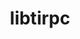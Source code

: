 ---
title: "libtirpc"
layout: cache
categories: [package, develop-2024-01-21]
meta: {"versions": ["1.3.3"], "compilers": ["gcc@=11.4.0", "gcc@=7.3.1", "gcc@=7.5.0", "gcc@=9.4.0"], "oss": ["amzn2", "ubuntu18.04", "ubuntu20.04"], "platforms": ["linux"], "targets": ["aarch64", "neoverse_n1", "ppc64le", "x86_64_v3"], "stacks": ["aws-isc", "aws-isc-aarch64", "build_systems", "e4s", "e4s-power", "root"], "num_specs": 6, "num_specs_by_stack": {"aws-isc-aarch64": 2, "root": 6, "aws-isc": 1, "build_systems": 1, "e4s-power": 1, "e4s": 1}}
spec_details: [{"hash": "ly3igpkyzolratqke6iy3oaxnkh4fspw", "compiler": "gcc@=7.3.1", "versions": ["1.3.3"], "os": "amzn2", "platform": "linux", "target": "aarch64", "variants": ["build_system=autotools"], "stacks": ["aws-isc-aarch64", "root"], "size": "-", "tarball": "https://binaries.spack.io/releases/develop-2024-01-21/build_cache/linux-amzn2-aarch64/gcc-7.3.1/libtirpc-1.3.3/linux-amzn2-aarch64-gcc-7.3.1-libtirpc-1.3.3-ly3igpkyzolratqke6iy3oaxnkh4fspw.spack"}, {"hash": "y22s7p7rw7kcibljj5abnllml7l3uxsq", "compiler": "gcc@=7.3.1", "versions": ["1.3.3"], "os": "amzn2", "platform": "linux", "target": "neoverse_n1", "variants": ["build_system=autotools"], "stacks": ["aws-isc-aarch64", "root"], "size": "-", "tarball": "https://binaries.spack.io/releases/develop-2024-01-21/build_cache/linux-amzn2-neoverse_n1/gcc-7.3.1/libtirpc-1.3.3/linux-amzn2-neoverse_n1-gcc-7.3.1-libtirpc-1.3.3-y22s7p7rw7kcibljj5abnllml7l3uxsq.spack"}, {"hash": "marx3exjtpccapm4ga7llxb5n7q66n6a", "compiler": "gcc@=7.3.1", "versions": ["1.3.3"], "os": "amzn2", "platform": "linux", "target": "x86_64_v3", "variants": ["build_system=autotools"], "stacks": ["aws-isc", "root"], "size": "-", "tarball": "https://binaries.spack.io/releases/develop-2024-01-21/build_cache/linux-amzn2-x86_64_v3/gcc-7.3.1/libtirpc-1.3.3/linux-amzn2-x86_64_v3-gcc-7.3.1-libtirpc-1.3.3-marx3exjtpccapm4ga7llxb5n7q66n6a.spack"}, {"hash": "icwpdis3or446umh3kzlnzmfoesfaqr2", "compiler": "gcc@=7.5.0", "versions": ["1.3.3"], "os": "ubuntu18.04", "platform": "linux", "target": "x86_64_v3", "variants": ["build_system=autotools"], "stacks": ["root", "build_systems"], "size": "-", "tarball": "https://binaries.spack.io/releases/develop-2024-01-21/build_cache/linux-ubuntu18.04-x86_64_v3/gcc-7.5.0/libtirpc-1.3.3/linux-ubuntu18.04-x86_64_v3-gcc-7.5.0-libtirpc-1.3.3-icwpdis3or446umh3kzlnzmfoesfaqr2.spack"}, {"hash": "b2lwzteie7m7jwrob6at272yh4zdf7y2", "compiler": "gcc@=9.4.0", "versions": ["1.3.3"], "os": "ubuntu20.04", "platform": "linux", "target": "ppc64le", "variants": ["build_system=autotools"], "stacks": ["e4s-power", "root"], "size": "-", "tarball": "https://binaries.spack.io/releases/develop-2024-01-21/build_cache/linux-ubuntu20.04-ppc64le/gcc-9.4.0/libtirpc-1.3.3/linux-ubuntu20.04-ppc64le-gcc-9.4.0-libtirpc-1.3.3-b2lwzteie7m7jwrob6at272yh4zdf7y2.spack"}, {"hash": "avrrg3f4fdpzzp6bk5eiguqdhhkdv6cj", "compiler": "gcc@=11.4.0", "versions": ["1.3.3"], "os": "ubuntu20.04", "platform": "linux", "target": "x86_64_v3", "variants": ["build_system=autotools"], "stacks": ["e4s", "root"], "size": "-", "tarball": "https://binaries.spack.io/releases/develop-2024-01-21/build_cache/linux-ubuntu20.04-x86_64_v3/gcc-11.4.0/libtirpc-1.3.3/linux-ubuntu20.04-x86_64_v3-gcc-11.4.0-libtirpc-1.3.3-avrrg3f4fdpzzp6bk5eiguqdhhkdv6cj.spack"}]
---
